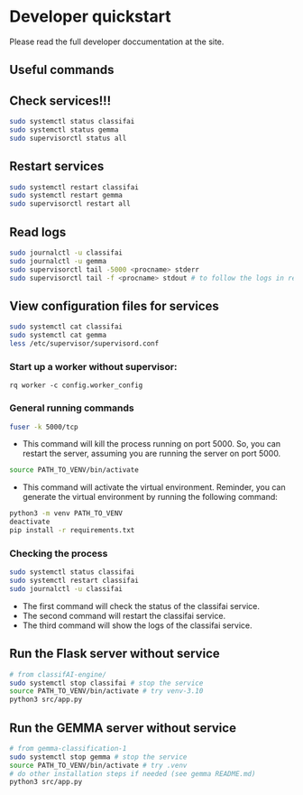 # Developer quickstart

Please read the full developer doccumentation at the site. 

## Useful commands


## Check services!!!

```bash
sudo systemctl status classifai
sudo systemctl status gemma
sudo supervisorctl status all
```

## Restart services

```bash
sudo systemctl restart classifai
sudo systemctl restart gemma
sudo supervisorctl restart all
```

## Read logs

```bash
sudo journalctl -u classifai
sudo journalctl -u gemma
sudo supervisorctl tail -5000 <procname> stderr
sudo supervisorctl tail -f <procname> stdout # to follow the logs in real time
```

## View configuration files for services

```bash
sudo systemctl cat classifai
sudo systemctl cat gemma
less /etc/supervisor/supervisord.conf
```

### Start up a worker without supervisor:
`rq worker -c config.worker_config`

### General running commands

```bash
fuser -k 5000/tcp
```
- This command will kill the process running on port 5000. So, you can restart the server, assuming you are running the server on port 5000.


```bash
source PATH_TO_VENV/bin/activate
```
- This command will activate the virtual environment.
Reminder, you can generate the virtual environment by running the following command:

```bash
python3 -m venv PATH_TO_VENV
deactivate
pip install -r requirements.txt
```

### Checking the process

```bash
sudo systemctl status classifai
sudo systemctl restart classifai
sudo journalctl -u classifai
```
- The first command will check the status of the classifai service.
- The second command will restart the classifai service.
- The third command will show the logs of the classifai service.


## Run the Flask server without service

```bash
# from classifAI-engine/
sudo systemctl stop classifai # stop the service
source PATH_TO_VENV/bin/activate # try venv-3.10
python3 src/app.py
```

## Run the GEMMA server without service

```bash
# from gemma-classification-1
sudo systemctl stop gemma # stop the service
source PATH_TO_VENV/bin/activate # try .venv
# do other installation steps if needed (see gemma README.md)
python3 src/app.py
```

